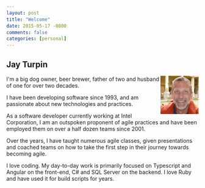 ```yaml
---
layout: post
title: "Welcome"
date: 2015-05-17 -0800
comments: false
categories: [personal]
---
```


## Jay Turpin

<img src="/images/JayTurpin-300x300.jpg" alt="Jay Turpin" height="100" width="100" style="float: right;"> I'm a big dog owner, beer brewer, father of two and husband of one for over two decades. 

I have been developing software since 1993, and am passionate about new technologies and practices. 

As a software developer currently working at Intel Corporation, I am an outspoken proponent of agile practices and have been employed them on over a half dozen teams since 2001. 

Over the years, I have taught numerous agile classes, given presentations and coached teams on how to take the first step in their journey towards becoming agile.

I love coding. My day-to-day work is primarily focused on Typescript and Angular on the front-end, C# and SQL Server on the backend. I love Ruby and have used it for build scripts for years.
